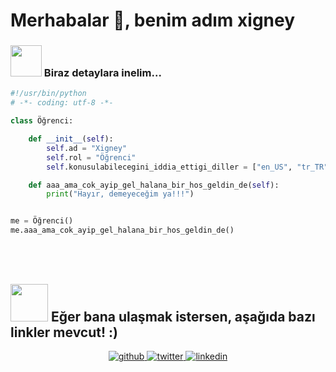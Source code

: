 # Merhabalar 👋, benim adım xigney  
### <img src="https://media.giphy.com/media/VgCDAzcKvsR6OM0uWg/giphy.gif" width="50"> Biraz detaylara inelim...

```python
#!/usr/bin/python
# -*- coding: utf-8 -*-

class Öğrenci:

    def __init__(self):
        self.ad = "Xigney"
        self.rol = "Öğrenci"
        self.konusulabilecegini_iddia_ettigi_diller = ["en_US", "tr_TR"]

    def aaa_ama_cok_ayip_gel_halana_bir_hos_geldin_de(self):
        print("Hayır, demeyeceğim ya!!!")


me = Öğrenci()
me.aaa_ama_cok_ayip_gel_halana_bir_hos_geldin_de()
```


<br/>  

<br/>  


## <img src="https://media.giphy.com/media/LnQjpWaON8nhr21vNW/giphy.gif" width="60"> <b>Eğer bana ulaşmak istersen, aşağıda bazı linkler mevcut!</b> :)

<div align="center">
<a href="https://github.com/xigney" target="_blank">
<img src=https://img.shields.io/badge/github-%2324292e.svg?&style=for-the-badge&logo=github&logoColor=white alt=github style="margin-bottom: 5px;" />
</a>
<a href="https://twitter.com/x1gn3y" target="_blank">
<img src=https://img.shields.io/badge/twitter-%2300acee.svg?&style=for-the-badge&logo=twitter&logoColor=white alt=twitter style="margin-bottom: 5px;" />
</a>
<a href="https://linkedin.com/in/onurbilici" target="_blank">
<img src=https://img.shields.io/badge/linkedin-%231E77B5.svg?&style=for-the-badge&logo=linkedin&logoColor=white alt=linkedin style="margin-bottom: 5px;" />
</a>  
</div>  
  

